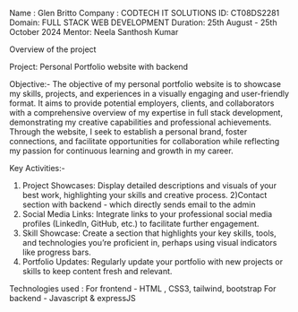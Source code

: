 Name : Glen Britto
Company : CODTECH IT SOLUTIONS
ID: CT08DS2281
Domain: FULL STACK WEB DEVELOPMENT
Duration: 25th August - 25th October 2024
Mentor: Neela Santhosh Kumar

Overview of the project

Project: Personal Portfolio website with backend

Objective:-
The objective of my personal portfolio website is to showcase my skills, projects, and experiences in a visually engaging and user-friendly format. 
It aims to provide potential employers, clients, and collaborators with a comprehensive overview of my expertise in full stack development, 
demonstrating my creative capabilities and professional achievements. Through the website, I seek to establish a personal brand, foster connections, 
and facilitate opportunities for collaboration while reflecting my passion for continuous learning and growth in my career.

Key Activities:-
1) Project Showcases: Display detailed descriptions and visuals of your best work, highlighting your skills and creative process.
2)Contact section with backend - which directly sends email to the admin
3) Social Media Links: Integrate links to your professional social media profiles (LinkedIn, GitHub, etc.) to facilitate further engagement.
4) Skill Showcase: Create a section that highlights your key skills, tools, and technologies you’re proficient in, perhaps using visual indicators like progress bars.
5) Portfolio Updates: Regularly update your portfolio with new projects or skills to keep content fresh and relevant.

Technologies used :
For frontend - HTML , CSS3, tailwind, bootstrap
For backend - Javascript & expressJS
